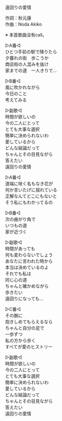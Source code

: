 遠回りの愛情  
  
作詞：秋元康  
作曲：Noda Akiko  
  
※ 本首歌曲没有call。  
  
▷A番◁  
ひとつ手前の駅で降りたら  
夕暮れの街　歩こうか  
商店街の人混みを抜け  
家までの道　一人きりで…  
  
▷B番◁  
風に吹かれながら  
今日のこと  
考えてみる  
  
▷副歌◁  
時間が欲しいの  
今の二人にとって  
とても大事な選択  
簡単に決められないわ  
愛しているから  
どんな結論だって  
ちゃんとその目見ながら  
答えたい  
遠回りの愛情  
  
▷A番◁  
道端に咲く名もなき花が  
何か言いたげに揺れている  
正解なんてどこにもないと  
そう私にもわかってるの  
  
▷B番◁  
次の曲がり角で  
いつもの道  
家が近づく  
  
▷副歌◁  
時間があっても  
何も変わらないでしょう  
あなたに言われた時から  
本当は決めているのよ  
それでも私は  
同じ心の道  
ちゃんと確かめながら  
歩きたい  
遠回りになっても…  
  
▷C番◁  
その腕に  
抱きしめてもらえるなら  
ちゃんと自分の足で  
一歩ずつ  
私の方から歩く  
すべてが愛のヒストリー  
  
▷副歌◁  
時間が欲しいの  
今の二人にとって  
とても大事な選択  
簡単に決められないわ  
愛しているから  
どんな結論だって  
ちゃんとその目見ながら  
答えたい  
遠回りの愛情  
